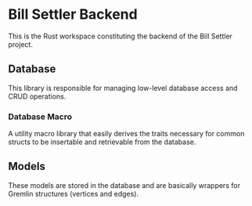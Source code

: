 # Bill Settler Backend 
This is the Rust workspace constituting the backend of the Bill Settler project.

## Database
This library is responsible for managing low-level database access and CRUD operations.

### Database Macro
A utility macro library that easily derives the traits necessary for common structs to be insertable and retrievable from the database.

## Models
These models are stored in the database and are basically wrappers for Gremlin structures (vertices and edges).
